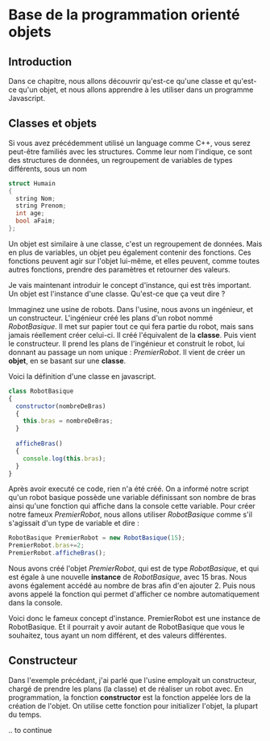 # Base de la programmation orienté objets

## Introduction

Dans ce chapitre, nous allons découvrir qu'est-ce qu'une classe et qu'est-ce qu'un objet, et nous allons apprendre à les utiliser dans un programme Javascript.

## Classes et objets

Si vous avez précédemment utilisé un language comme C++, vous serez peut-être familiés avec les structures.
Comme leur nom l'indique, ce sont des structures de données, un regroupement de variables de types différents, sous un nom
```c++
struct Humain
{
  string Nom;
  string Prenom;
  int age;
  bool aFaim;
};
```

Un objet est similaire à une classe, c'est un regroupement de données. Mais en plus de variables, un objet peu également contenir des fonctions.
Ces fonctions peuvent agir sur l'objet lui-même, et elles peuvent, comme toutes autres fonctions, prendre des paramètres et retourner des valeurs.

Je vais maintenant introduir le concept d'instance, qui est très important.
Un objet est l'instance d'une classe. Qu'est-ce que ça veut dire ?

Immaginez une usine de robots.
Dans l'usine, nous avons un ingénieur, et un constructeur.
L'ingénieur créé les plans d'un robot nommé *RobotBasique*. Il met sur papier tout ce qui fera partie du robot, mais sans jamais réellement créer celui-ci. Il créé l'équivalent de la **classe**.
Puis vient le constructeur. Il prend les plans de l'ingénieur et construit le robot, lui donnant au passage un nom unique : *PremierRobot*. Il vient de créer un **objet**, en se basant sur une **classe**.

Voici la définition d'une classe en javascript.

```javascript
class RobotBasique
{
  constructor(nombreDeBras)
  {
    this.bras = nombreDeBras;
  }
  
  afficheBras()
  {
    console.log(this.bras);
  }
}
```

Après avoir executé ce code, rien n'a été créé. On a informé notre script qu'un robot basique possède une variable définissant son nombre de bras ainsi qu'une fonction qui affiche dans la console cette variable.
Pour créer notre fameux *PremierRobot*, nous allons utiliser *RobotBasique* comme s'il s'agissait d'un type de variable et dire :

```javascript
RobotBasique PremierRobot = new RobotBasique(15);
PremierRobot.bras+=2;
PremierRobot.afficheBras();
```
Nous avons créé l'objet *PremierRobot*, qui est de type *RobotBasique*, et qui est égale à une nouvelle **instance** de *RobotBasique*, avec 15 bras.
Nous avons également accédé au nombre de bras afin d'en ajouter 2. Puis nous avons appelé la fonction qui permet d'afficher ce nombre automatiquement dans la console.

Voici donc le fameux concept d'instance. PremierRobot est une instance de RobotBasique. Et il pourrait y avoir autant de RobotBasique que vous le souhaitez, tous ayant un nom différent, et des valeurs différentes.


## Constructeur

Dans l'exemple précédant, j'ai parlé que l'usine employait un constructeur, chargé de prendre les plans (la classe) et de réaliser un robot avec.
En programmation, la fonction **constructor** est la fonction appelée lors de la création de l'objet.
On utilise cette fonction pour initializer l'objet, la plupart du temps.

.. to continue



